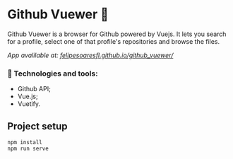 # Github Vuewer 🚧

Github Vuewer is a browser for Github powered by Vuejs. It lets you search for a profile, select one of that profile's repositories and browse the files.

*App avalilable at: [felipesoaresfl.github.io/github_vuewer/](felipesoaresfl.github.io/github_vuewer/)*


### 🔧 Technologies and tools:
- Github API;
- Vue.js;
- Vuetify.

## Project setup
```
npm install
npm run serve
```
